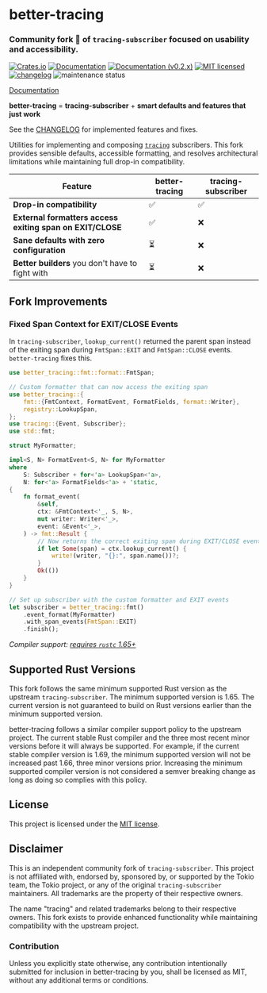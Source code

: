 # better-tracing

### Community fork 🍴 of `tracing-subscriber` focused on usability and accessibility.

[![Crates.io][crates-badge]][crates-url]
[![Documentation][docs-badge]][docs-url]
[![Documentation (v0.2.x)][docs-v0.2.x-badge]][docs-v0.2.x-url]
[![MIT licensed][mit-badge]][mit-url]
[![changelog][changelog-badge]][changelog-url]
![maintenance status][maint-badge]

[Documentation][docs-url]

[tracing]: https://github.com/tokio-rs/tracing/tree/main/tracing
[crates-badge]: https://img.shields.io/crates/v/better-tracing.svg
[crates-url]: https://crates.io/crates/better-tracing
[docs-badge]: https://docs.rs/better-tracing/badge.svg
[docs-url]: https://docs.rs/better-tracing/latest
[docs-v0.2.x-badge]: https://img.shields.io/badge/docs-v0.2.x-blue
[docs-v0.2.x-url]: https://docs.rs/better-tracing
[mit-badge]: https://img.shields.io/badge/license-MIT-blue.svg
[mit-url]: LICENSE
[changelog-badge]: https://img.shields.io/badge/changelog-Keep%20a%20Changelog-E05735?labelColor=555555&logo=keepachangelog
[maint-badge]: https://img.shields.io/badge/maintenance-experimental-blue.svg
[changelog-url]: CHANGELOG.md

**better-tracing** = **tracing-subscriber** + **smart defaults and features that just work**

See the [CHANGELOG][changelog-url] for implemented features and fixes.

Utilities for implementing and composing [`tracing`][tracing] subscribers. This fork provides sensible defaults, accessible formatting, and resolves architectural limitations while maintaining full drop-in compatibility.

| Feature | better-tracing | tracing-subscriber |
|---------|----------------|-------------------|
| **Drop-in compatibility** | ✅ | ✅ |
| **External formatters access exiting span on EXIT/CLOSE** | ✅ | ❌ |
| **Sane defaults with zero configuration** | ⏳ | ❌ |
| **Better builders** you don't have to fight with | ⏳ | ❌ |

## Fork Improvements

### Fixed Span Context for EXIT/CLOSE Events

In `tracing-subscriber`, `lookup_current()` returned the parent span instead of the exiting span during `FmtSpan::EXIT` and `FmtSpan::CLOSE` events. `better-tracing` fixes this.

```rust
use better_tracing::fmt::format::FmtSpan;

// Custom formatter that can now access the exiting span
use better_tracing::{
    fmt::{FmtContext, FormatEvent, FormatFields, format::Writer},
    registry::LookupSpan,
};
use tracing::{Event, Subscriber};
use std::fmt;

struct MyFormatter;

impl<S, N> FormatEvent<S, N> for MyFormatter
where
    S: Subscriber + for<'a> LookupSpan<'a>,
    N: for<'a> FormatFields<'a> + 'static,
{
    fn format_event(
        &self,
        ctx: &FmtContext<'_, S, N>,
        mut writer: Writer<'_>,
        event: &Event<'_>,
    ) -> fmt::Result {
        // Now returns the correct exiting span during EXIT/CLOSE events
        if let Some(span) = ctx.lookup_current() {
            write!(writer, "{}:", span.name())?;
        }
        Ok(())
    }
}

// Set up subscriber with the custom formatter and EXIT events
let subscriber = better_tracing::fmt()
    .event_format(MyFormatter)
    .with_span_events(FmtSpan::EXIT)
    .finish();
```

*Compiler support: [requires `rustc` 1.65+][msrv]*

[msrv]: #supported-rust-versions

## Supported Rust Versions

This fork follows the same minimum supported Rust version as the upstream `tracing-subscriber`.
The minimum supported version is 1.65. The current version is not guaranteed to build on Rust
versions earlier than the minimum supported version.

better-tracing follows a similar compiler support policy to the upstream project. The current stable Rust compiler and the three most recent minor versions before it will always be supported. For example, if the current stable compiler version is 1.69, the minimum supported version will not be increased past 1.66, three minor versions prior. Increasing the minimum supported compiler version is not considered a semver breaking change as long as doing so complies with this policy.

## License

This project is licensed under the [MIT license](LICENSE).

## Disclaimer

This is an independent community fork of `tracing-subscriber`. This project is not affiliated with, endorsed by, sponsored by, or supported by the Tokio team, the Tokio project, or any of the original `tracing-subscriber` maintainers. All trademarks are the property of their respective owners.

The name "tracing" and related trademarks belong to their respective owners. This fork exists to provide enhanced functionality while maintaining compatibility with the upstream project.

### Contribution

Unless you explicitly state otherwise, any contribution intentionally submitted
for inclusion in better-tracing by you, shall be licensed as MIT, without any additional
terms or conditions.
